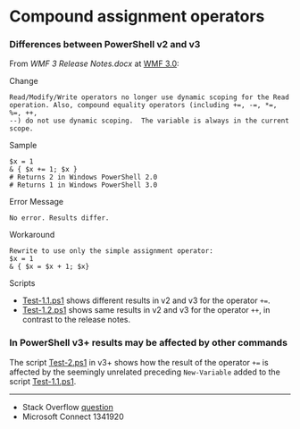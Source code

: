 # Compound assignment operators

### Differences between PowerShell v2 and v3

From *WMF 3 Release Notes.docx* at [WMF 3.0](https://www.microsoft.com/en-gb/download/details.aspx?id=34595):

Change

    Read/Modify/Write operators no longer use dynamic scoping for the Read
    operation. Also, compound equality operators (including +=, -=, *=, %=, ++,
    --) do not use dynamic scoping.  The variable is always in the current scope.

Sample

    $x = 1
    & { $x += 1; $x }
    # Returns 2 in Windows PowerShell 2.0
    # Returns 1 in Windows PowerShell 3.0

Error Message

    No error. Results differ.

Workaround

    Rewrite to use only the simple assignment operator:
    $x = 1
    & { $x = $x + 1; $x}

Scripts

- [Test-1.1.ps1](Test-1.1.ps1) shows different results in v2 and v3 for the operator `+=`.
- [Test-1.2.ps1](Test-1.2.ps1) shows same results in v2 and v3 for the operator `++`, in contrast to the release notes.

### In PowerShell v3+ results may be affected by other commands

The script [Test-2.ps1](Test-2.ps1) in v3+ shows how the result of the operator
`+=` is affected by the seemingly unrelated preceding `New-Variable` added to
the script [Test-1.1.ps1](Test-1.1.ps1).

---

- Stack Overflow [question](http://stackoverflow.com/q/30290555/323582)
- Microsoft Connect 1341920
